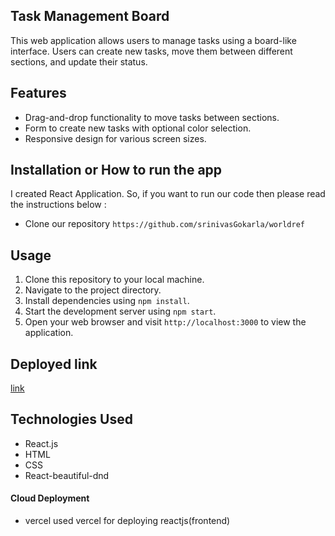 ## Task Management Board

This web application allows users to manage tasks using a board-like interface. Users can create new tasks, move them between different sections, and update their status.

## Features

- Drag-and-drop functionality to move tasks between sections.
- Form to create new tasks with optional color selection.
- Responsive design for various screen sizes.

## Installation or How to run the app
I created React Application. So, if you want to run our code then please read the instructions below :
- Clone our repository `https://github.com/srinivasGokarla/worldref`


## Usage

1. Clone this repository to your local machine.
2. Navigate to the project directory.
3. Install dependencies using `npm install`.
4. Start the development server using `npm start`.
5. Open your web browser and visit `http://localhost:3000` to view the application.

## Deployed link
[link](https://worldref-kappa.vercel.app/)

## Technologies Used

- React.js
- HTML
- CSS
- React-beautiful-dnd


#### Cloud Deployment

- vercel 
used vercel for deploying reactjs(frontend)


